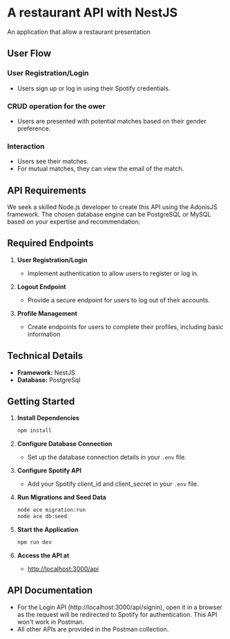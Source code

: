 # A restaurant API with NestJS

An application that allow a restaurant presentation 

## User Flow

### User Registration/Login
- Users sign up or log in using their Spotify credentials.


### CRUD operation for the ower
- Users are presented with potential matches based on their gender preference.

### Interaction
- Users see their matches.
- For mutual matches, they can view the email of the match.

## API Requirements

We seek a skilled Node.js developer to create this API using the AdonisJS framework. The chosen database engine can be PostgreSQL or MySQL based on your expertise and recommendation.

## Required Endpoints

1. **User Registration/Login**
   - Implement authentication to allow users to register or log in.

2. **Logout Endpoint**
   - Provide a secure endpoint for users to log out of their accounts.

3. **Profile Management**
   - Create endpoints for users to complete their profiles, including basic information 

 
  

 
 

## Technical Details

- **Framework:** NestJS
- **Database:** PostgreSql


## Getting Started

1. **Install Dependencies**
    ```bash
    npm install
    ```

2. **Configure Database Connection**
    - Set up the database connection details in your `.env` file.

3. **Configure Spotify API**
    - Add your Spotify client_id and client_secret in your `.env` file.

4. **Run Migrations and Seed Data**
    ```bash
    node ace migration:run
    node ace db:seed
    ```

5. **Start the Application**
    ```bash
    npm run dev
    ```

6. **Access the API at**
   - [http://localhost:3000/api](http://localhost:3000/api)

## API Documentation

- For the Login API (http://localhost:3000/api/signin), open it in a browser as the request will be redirected to Spotify for authentication. This API won't work in Postman.
- All other APIs are provided in the Postman collection.